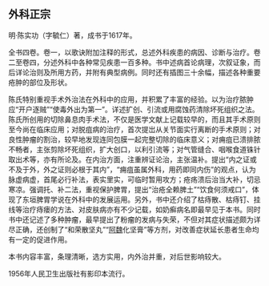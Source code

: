 ## 外科正宗

明·陈实功（字毓仁）著，成书于1617年。

全书四卷。卷一，以歌诀附加注释的形式，总述外科疾患的病因、诊断与治疗。卷二至卷四，分述外科中各种常见疾患一百多种。书中述病首论病理，次叙证象，而后详论治则及所用方药，并附有典型病例。同时还有插图三十余幅，描述各种重要疮肿的部位及形状。

陈氏特别重视手术外治法在外科中的应用，并积累了丰富的经验。以为治疗脓肿应“开户逐贼”“使毒外出为第一”。详述扩创、引流或用腐蚀药清除坏死组织之法。陈氏所创用的切除鼻息肉手术法，不仅是医学文献上记载较早的，而且其手术原则至今尚在临床应用；对脱疽病的治疗，首次提岀从关节面实行离断的手术原则；对良性肿瘤的割治，较早地发现连同包膜一起完整切除的临床意义；对痈疽已溃排脓不畅者，主张剪除坏死组织，扩大创口，以利引流等；对气管缝合、咽喉食道铢针取出术等，亦有所论及。在内治方面，注重辨证论治，主张温补。提出“内之证或不及于外，外之证则必根于其内”，“痈疽虽属外科，用药即同内伤”的观点，认为脉虚病虚，首尾必行补法，表实里实，可临时暂用攻方；疮疡溃后治当大补，切忌寒凉。强调托、补二法，重视保护脾胃，提出“治疮全赖脾土”“饮食何须戒口”，体现了东垣脾胃学说在外科中的发展运用。另外，书中还介绍了枯痔散、枯痔钉、挂线等治疗痔瘘的方法、对皮肤病亦有不少记载，如奶癣病名即最早见于本书。同时书中还记述了多种肿瘤，最早提出了粉瘤的发病与失荣，不但对其症状描述颇为详尽正确，还创制了“和荣散坚丸”“[阿魏](https://www.gmzyjc.com/read/bc/bc20-0.22.0.0.0.md)化坚膏”等方剂，对改善症状延长患者生命均有一定的促进作用。

本书内容丰富，条理清晰，选方实用，内外治并重，对后世影响较大。

1956年人民卫生出版社有影印本流行。
